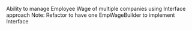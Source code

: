 Ability to manage Employee Wage of multiple companies using
Interface approach 
Note: Refactor to have one EmpWageBuilder to implement
Interface